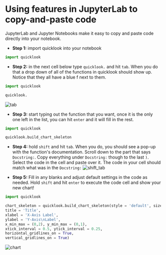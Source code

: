 # Using features in JupyterLab to copy-and-paste code
JupyterLab and Jupyter Notebooks make it easy to copy and paste code directly into your notebook.
- **Step 1:** import quicklook into your notebook
```python
import quicklook
```
- **Step 2:** in the next cell below type `quicklook.` and hit `tab`. When you do that a drop down of all of the functions in quicklook should show up. Notice that they all have a blue f next to them.
```python
import quicklook
```
```python
quicklook.
```
![tab](https://github.com/alexdsbreslav/quicklook/blob/master/images/tab.png)

- **Step 3:** start typing out the function that you want, once it is the only one left in the list, you can hit `enter` and it will fill in the rest.
```python
import quicklook
```
```python
quicklook.build_chart_skeleton
```

- **Step 4:** hold `shift` and hit `tab`. When you do, you should see a pop-up with the function's documentation. Scroll down to the part that says `Docstring:`. Copy everything under `Docstring:` though to the last `)`. Select the code in the cell and paste over it. The code in your cell should match what was in the `Docstring:`
![shift_tab](https://github.com/alexdsbreslav/quicklook/blob/master/images/shift_tab.png)

- **Step 5:** Fill in any blanks and adjust default settings in the code as needed. Hold `shift` and hit `enter` to execute the code cell and show your new chart!
```python
import quicklook
```
```python
chart_skeleton = quicklook.build_chart_skeleton(style = 'default', size = 'default',
title = 'Title',
xlabel = 'X-Axis Label',
ylabel = 'Y-Axis\nLabel',
x_min_max = (0,2), y_min_max = (0,1),
xtick_interval = 0.5, ytick_interval = 0.25,
horizontal_gridlines_on = True,
vertical_gridlines_on = True)
```

![chart](https://github.com/alexdsbreslav/quicklook/blob/master/images/chart.png)
